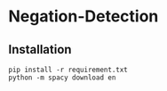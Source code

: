 # Negation-Detection

Installation
---------------
    pip install -r requirement.txt
    python -m spacy download en
    
